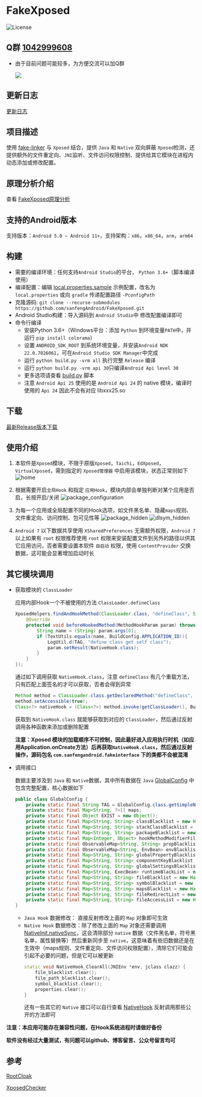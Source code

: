 # FakeXposed
![License](https://img.shields.io/badge/License-Apache2-blue)

## Q群 [1042999608](https://jq.qq.com/?_wv=1027&k=T2uqtjjE)
- 由于目前问题可能较多，为方便交流可以加Q群

    ![](https://cdn.jsdelivr.net/gh/sanfengAndroid/sanfengAndroid.github.io@main/images/qq_group.jpg)
## 更新日志
[更新日志](docs/cn/app_changes.md)

## 项目描述
使用 [fake-linker](https://github.com/sanfengAndroid/fake-linker) 与 `Xposed` 结合，提供 `Java` 和 `Native` 双向屏蔽 `Xposed`检测，还提供额外的文件重定向、`JNI`监听、文件访问权限控制、提供给其它模块在进程内动态添加或修改配置。

## 原理分析介绍
查看 [FakeXposed原理分析](https://sanfengandroid.github.io/2021/02/20/fakexposed-principle-analyze/)

## 支持的Android版本
支持版本：`Android 5.0 ~ Android 11+`，支持架构：`x86`，`x86_64`，`arm`，`arm64`

## 构建
- 需要的编译环境：任何支持`Android Studio`的平台， `Python 3.6+`（脚本编译使用）
- 编译配置：编辑 [local.properties.sample](local.properties.sample) 示例配置，改名为 `local.properties` 或向 `gradle` 传递配置路径 `-PconfigPath`
- 克隆源码: `git clone --recurse-submodules https://github.com/sanfengAndroid/FakeXposed.git`
- Android Studio构建：导入源码到 `Android Studio`中 修改配置编译即可
- 命令行编译
  - 安装Python 3.6+（Windows平台：添加 `Python` 到环境变量`PATH`中，并运行 `pip install colorama`）
  - 设置 `ANDROID_SDK_ROOT` 到系统环境变量，并安装`Android NDK 22.0.7026061`，可在`Android Studio SDK Manager`中完成
  - 运行 `python build.py -vrm all` 执行完整 `Release` 编译
  - 运行 `python build.py -vrm api 30`只编译`Android Api level 30`
  - 更多选项请查看 [build.py](build.py) 脚本
  - 注意 `Android Api 25` 使用的是 `Android Api 24` 的 native 模块，编译时使用的 `Api 24` 因此不会有对应 libxxx25.so

## 下载
[最新Release版本下载](https://github.com/sanfengAndroid/FakeXposed/releases/latest)

## 使用介绍
1. 本软件是`Xposed`模块，不限于原版`Xposed`，`Taichi`，`EdXposed`，`VirtualXposed`，需到指定的 `Xposed管理器` 中启用该模块，状态正常则如下 ![home](capture/cn/home.png)
2. 根据需要开启`全局Hook` 和指定 `应用Hook`，模块内部会单独判断对某个应用是否启，长按开启/关闭 ![package_configuration](capture/cn/package_configuration.png)

3. 为每一个应用或全局配置不同的Hook选项，如文件黑名单、隐藏`maps`规则、文件重定向、访问控制、包可见性等 ![package_hidden](capture/cn/package_hidden.png) ![dlsym_hidden](capture/cn/dlsym_hidden.png)
4. `Android 7` 以下数据共享使用 `XSharedPreferences` 无需额外权限，`Android 7` 以上如果有 `root` 权限推荐使用 `root` 权限来安装配置文件到另外的路径以供其它应用访问，否者需要设置本软件 `自启动` 权限，使用 `ContentProvider` 交换数据，这可能会显著增加启动时长

## 其它模块调用
- 获取模块的 `ClassLoader`

    应用内部Hook一个不被使用的方法 `ClassLoader.defineClass`
    ```Java
    XposedHelpers.findAndHookMethod(ClassLoader.class, "defineClass", String.class, byte[].class, int.class, int.class, new XC_MethodHook() {
        @Override
        protected void beforeHookedMethod(MethodHookParam param) throws Throwable {
            String name = (String) param.args[0];
            if (TextUtils.equals(name, BuildConfig.APPLICATION_ID)){
                LogUtil.d(TAG, "define class get self class");
                param.setResult(NativeHook.class);
            }
        }
    });
    ```
    通过如下调用获取 `NativeHook.class`，注意 `defineClass` 有几个重载方法，只有匹配上面签名的才可以获取，否者会得到异常
    ```Java
    Method method = ClassLoader.class.getDeclaredMethod("defineClass", String.class, byte[].class, int.class, int.class);
    method.setAccessible(true);
    Class<?> nativeHook = (Class<?>) method.invoke(getClassLoader(), BuildConfig.APPLICATION_ID, null, 0, 0);
    ```
    获取到 `NativeHook.class` 就能够获取到对应的 `ClassLoader`，然后通过反射调用各种函数来添加或删除配置

    **注意：Xposed 模块的加载顺序不可控制，因此最好进入应用执行时机（如应用Application.onCreate方法）后再获取`NativeHook.class`，然后通过反射操作，源码包名 `com.sanfengandroid.fakeinterface` 下的类都不会被混淆**
- 调用接口

    数据主要涉及到 `Java` 和 `Native`数据，其中所有数据在 `Java` [GlobalConfig](app/src/main/java/com/sanfengandroid/fakeinterface/GlobalConfig.java) 中包含完整配置，核心数据如下
    ```Java
    public class GlobalConfig {
        private static final String TAG = GlobalConfig.class.getSimpleName();
        private static final Map<String, ?>[] maps;
        private static final Object EXIST = new Object();
        private static final Map<String, String> classBlacklist = new HashMap<>();
        private static final Map<String, String> stackClassBlacklist = new HashMap<>();
        private static final Map<String, String> packageBlacklist = new HashMap<>();
        private static final Map<Integer, Object> hookMethodModifierFilter = new HashMap<>();
        private static final ObservableMap<String, String> propBlacklist = new ObservableMap<>();
        private static final ObservableMap<String, EnvBean> envBlacklist = new ObservableMap<>();
        private static final Map<String, String> globalPropertyBlacklist = new HashMap<>();
        private static final Map<String, String> componentKeyBlacklist = new HashMap<>();
        private static final Map<String, String> globalSettingsBlacklist = new HashMap<>();
        private static final Map<String, ExecBean> runtimeBlackList = new HashMap<>();
        private static final Map<String, String> fileBlacklist = new HashMap<>();
        private static final Map<String, String> symbolBlacklist = new HashMap<>();
        private static final Map<String, String> mapsBlacklist = new HashMap<>();
        private static final Map<String, String> fileRedirectList = new HashMap<>();
        private static final Map<String, String> fileAccessList = new HashMap<>();
    }
    ```
    - `Java Hook` 数据修改： 直接反射修改上面的 `Map` 对象即可生效
    - `Native Hook` 数据修改：除了修改上面的 `Map` 对象还需要调用 [NativeInit.nativeSync](app/src/main/java/com/sanfengandroid/fakeinterface/NativeInit.java#nativeSync)，这会清除部分 `native` 数据（文件黑名单，符号黑名单，属性替换等）然后重新同步至 `native`，这意味着有些旧数据还是在生效中（maps规则、文件重定向、文件访问权限配置），清除它们可能会引起不必要的问题，但是它可以被更新
        ```cpp
        static void NativeHook_ClearAll(JNIEnv *env, jclass clazz) {
            file_blacklist.clear();
            file_path_blacklist.clear();
            symbol_blacklist.clear();
            properties.clear();
        }
        ```
        还有一些其它的 `Native` 接口可以自行查看 [NativeHook](app/src/main/java/com/sanfengandroid/fakeinterface/NativeHook.java) 反射调用那些公开的方法即可

**注意：本应用可能存在兼容性问题，在Hook系统进程时请做好备份**

**软件没有经过大量测试，有问题可以github、博客留言、公众号留言均可**
## 参考
[RootCloak](https://github.com/devadvance/rootcloak)

[XposedChecker](https://github.com/w568w/XposedChecker)